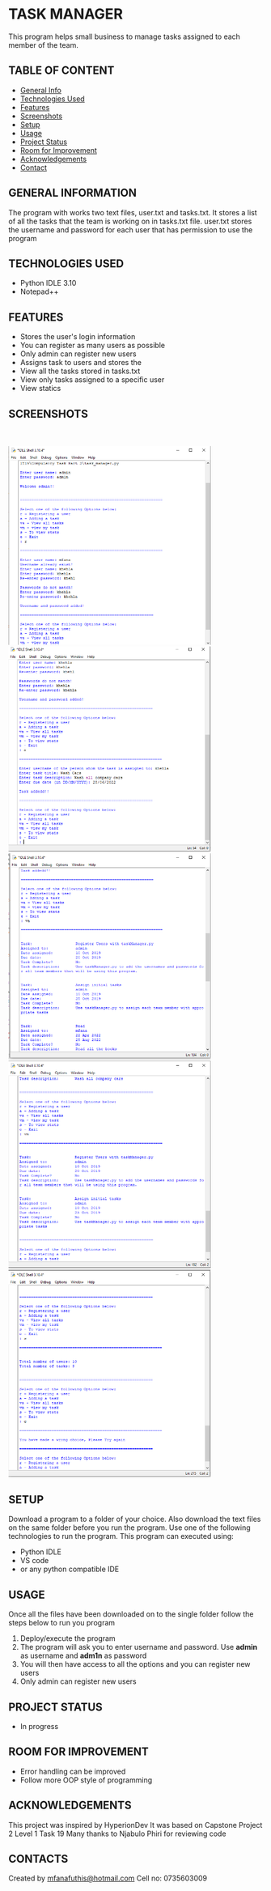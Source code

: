# TASK MANAGER
This program helps small business to manage tasks assigned to each member of the team.
## TABLE OF CONTENT
* [General Info](#general-information)
* [Technologies Used](#technologies-used)
* [Features](#features)
* [Screenshots](#screenshots)
* [Setup](#setup)
* [Usage](#usage)
* [Project Status](#project-status)
* [Room for Improvement](#room-for-improvement)
* [Acknowledgements](#acknowledgements)
* [Contact](#contacts)
## GENERAL INFORMATION
The program with works two text files, user.txt and tasks.txt. It stores a list of all the tasks that the team is working on in tasks.txt file. user.txt stores the username
and password for each user that has permission to use the program
## TECHNOLOGIES USED
* Python IDLE 3.10
* Notepad++
## FEATURES
* Stores the user's login information
* You can register as many users as possible
* Only admin can register new users
* Assigns task to users and stores the
* View all the tasks stored in tasks.txt
* View only tasks assigned to a specific user
* View statics 
## SCREENSHOTS
<br><br>
<img src = "screenshoots/Capture.PNG" width  = 400>
<img src = "screenshoots/Capture2.PNG" width  = 400>
<img src = "screenshoots/Capture3.PNG" width  = 400>
<img src = "screenshoots/Capture4.PNG" width  = 400>
<img src = "screenshoots/Capture5.PNG" width  = 400>
## SETUP
Download a program to a folder of your choice. Also download the text files on the same folder before you run the program. Use one of the following technologies to run the program.
This program can executed using:
* Python IDLE 
* VS code
* or any python compatible IDE
## USAGE
Once all the files have been downloaded on to the single folder follow the steps below to run you program
1. Deploy/execute the program
2. The program will ask you to enter username and password. Use **admin** as username and **adm1n** as password
3. You will then have access to all the options and you can register new users
4. Only admin can register new users 
## PROJECT STATUS
* In progress
## ROOM FOR IMPROVEMENT
* Error handling can be improved
* Follow more OOP style of programming
## ACKNOWLEDGEMENTS
This project was inspired by HyperionDev
It was based on Capstone Project 2 Level 1 Task 19
Many thanks to Njabulo Phiri for reviewing code
## CONTACTS
Created by mfanafuthis@hotmail.com
Cell no: 0735603009
